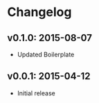 # Changelog

## v0.1.0: 2015-08-07

- Updated Boilerplate

## v0.0.1: 2015-04-12

- Initial release
